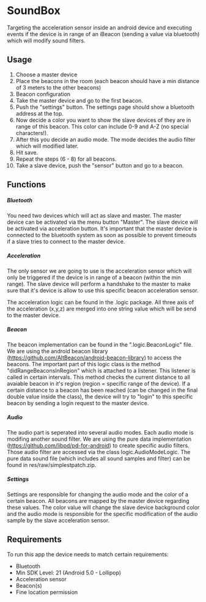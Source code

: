 # SoundBox
Targeting the acceleration sensor inside an android device and executing events if the device is in range of an iBeacon (sending a value via bluetooth) which will modify sound filters.

## Usage
1. Choose a master device
2. Place the beacons in the room (each beacon should have a min distance of 3 meters to the other beacons)
3. Beacon configuration
4. Take the master device and go to the first beacon. 
5. Push the "settings" button. The settings page should show a bluetooth address at the top. 
6. Now decide a color you want to show the slave devices of they are in range of this beacon. This color can include 0-9 and A-Z (no special characters!). 
7. After this you decide an audio mode. The mode decides the audio filter which will modified later.
8. Hit save.
9. Repeat the steps (6 - 8) for all beacons.
10. Take a slave device, push the "sensor" button and go to a beacon.

## Functions
##### Bluetooth
You need two devices which will act as slave and master. The master device can be activated via the menu button "Master".
The slave device will be activated via acceleration button. It's important that the master device is connected to the bluetooth system as soon as possible to prevent timeouts if a slave tries to connect to the master device.

##### Acceleration
The only sensor we are going to use is the acceleration sensor which will only be triggered if the device is in range of a beacon (within the min range). The slave device will perform a handshake to the master to make sure that it's device is allow to use this specific beacon acceleration sensor.

The acceleration logic can be found in the .logic package. All three axis of the acceleration (x,y,z) are merged into one string value which will be send to the master device.

##### Beacon
The beacon implementation can be found in the ".logic.BeaconLogic" file. We are using the android beacon library (https://github.com/AltBeacon/android-beacon-library) to access the beacons. The important part of this logic class is the method "didRangeBeaconsInRegion" which is attached to a listener. This listener is called in certain intervals. This method checks the current distance to all avaiable beacon in it's region (region = specific range of the device). If a certain distance to a beacon has been reached (can be changed in the final double value inside the class), the device will try to "login" to this specific beacon by sending a login request to the master device.

##### Audio
The audio part is seperated into several audio modes. Each audio mode is modifing another sound filter. We are using the pure data implementation (https://github.com/libpd/pd-for-android) to create specific audio filters. Those audio filter are accessed via the class logic.AudioModeLogic. The pure data sound file (which includes all sound samples and filter) can be found in res/raw/simplestpatch.zip.

##### Settings
Settings are responsible for changing the audio mode and the color of a certain beacon. All beacons are mapped by the master device regarding these values. The color value will change the slave device background color and the audio mode is responsible for the specific modification of the audio sample by the slave acceleration sensor.

## Requirements
To run this app the device needs to match certain requirements:
* Bluetooth
* Min SDK Level: 21 (Android 5.0 - Lollipop)
* Acceleration sensor
* Beacon(s)
* Fine location permission
